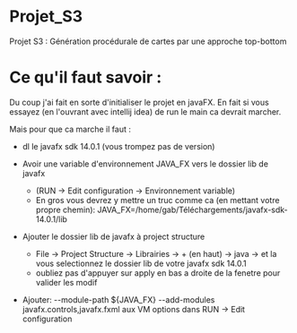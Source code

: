 # Projet_S3
Projet S3 : Génération procédurale de cartes par une approche top-bottom




# Ce qu'il faut savoir :

Du coup j'ai fait en sorte d'initialiser le projet en javaFX.
En fait si vous essayez (en l'ouvrant avec intellij idea) de run le main ca devrait marcher.

Mais pour que ca marche il faut :

 - dl le javafx sdk 14.0.1 (vous trompez pas de version)
 
 - Avoir une variable d'environnement JAVA_FX vers le dossier lib de javafx
   - (RUN -> Edit configuration -> Environnement variable)
   - En gros vous devrez y mettre un truc comme ca (en mettant votre propre chemin): JAVA_FX=/home/gab/Téléchargements/javafx-sdk-14.0.1/lib
 
 - Ajouter le dossier lib de javafx à project structure
    - File -> Project Structure -> Librairies ->  + (en haut) -> java -> et la vous selectionnez le dossier lib de votre javafx sdk 14.0.1
    - oubliez pas d'appuyer sur apply en bas a droite de la fenetre pour valider les modif
   
 
 - Ajouter:  --module-path ${JAVA_FX} --add-modules javafx.controls,javafx.fxml aux VM options dans RUN -> Edit configuration
